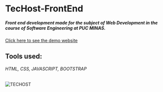 # TecHost-FrontEnd

#####  Front end development made for the subject of Web Development in the course of Software Engineering at PUC MINAS.
[Click here to see the demo website](https://techost.now.sh/ "Click here to see the game demo")


## Tools used:
###### HTML, CSS, JAVASCRIPT, BOOTSTRAP

![TECHOST](https://i.ibb.co/gm7vz8y/website.jpg "TECHOST")
